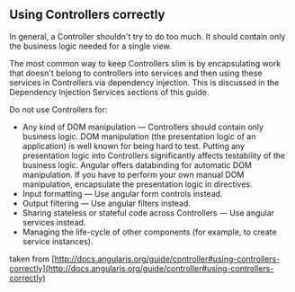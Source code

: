 ## Using Controllers correctly

In general, a Controller shouldn't try to do too much. It should contain only the business logic needed for a single view.

The most common way to keep Controllers slim is by encapsulating work that doesn't belong to controllers into services and then using these services in Controllers via dependency injection. This is discussed in the Dependency Injection Services sections of this guide.

Do not use Controllers for:

* Any kind of DOM manipulation — Controllers should contain only business logic. DOM manipulation (the presentation logic of an application) is well known for being hard to test. Putting any presentation logic into Controllers significantly affects testability of the business logic. Angular offers databinding for automatic DOM manipulation. If you have to perform your own manual DOM manipulation, encapsulate the presentation logic in directives.
* Input formatting — Use angular form controls instead.
* Output filtering — Use angular filters instead.
* Sharing stateless or stateful code across Controllers — Use angular services instead.
* Managing the life-cycle of other components (for example, to create service instances).

taken from [http://docs.angularjs.org/guide/controller#using-controllers-correctly](http://docs.angularjs.org/guide/controller#using-controllers-correctly)
